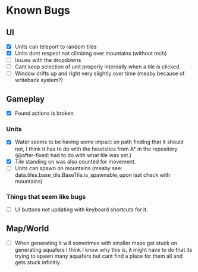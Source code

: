# Known Bugs

## UI

- [X] Units can teleport to random tiles
- [x] Units dont respect not climbing over mountains (without tech)
- [ ] Issues with the dropdowns
- [ ] Cant keep selection of unit properly internally when a tile is clicked.
- [ ] Window drifts up and right very slightly over time (meaby because of writeback system?)

## Gameplay

- [X] Found actions is broken

### Units

- [X] Water seems to be having some impact on path finding that it should not, I think it has to do with the heuristics from A* in the repository (@after-fixed: had to do with what tile was set.)
- [X] Tile standing on was also counted for movement.
- [ ] Units can spawn on mountains (meaby see: data.tiles.base_tile.BaseTile.is_spawnable_upon last check with mountains)

### Things that seem like bugs

- [ ] UI buttons not updating with keyboard shortcuts for it.

## Map/World

- [ ] When generating it will sometimes with smaller maps get stuck on generating aquafers I think I know why this is, it might have to do that its trying to spawn many aquafers but cant find a place for them all and gets stuck infinitly.
